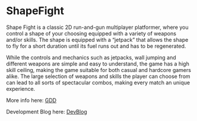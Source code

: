 # ShapeFight

Shape Fight is a classic 2D run-and-gun multiplayer platformer, where you control a shape of your choosing equipped with a variety of weapons and/or skills. The shape is equipped with a “jetpack” that allows the shape to fly for a short duration until its fuel runs out and has to be regenerated.

While the controls and mechanics such as jetpacks, wall jumping and different weapons are simple and easy to understand, the game has a high skill ceiling, making the game suitable for both casual and hardcore gamers alike. The large selection of weapons and skills the player can choose from can lead to all sorts of spectacular combos, making every match an unique experience.

More info here: [GDD](https://docs.google.com/document/d/1iLfhtKbkSflzQhMDzzcBwGJzZ4-E57U57U9dh4lnBnw/edit?usp=sharing)

Development Blog here: [DevBlog](https://courses.cs.ut.ee/2016/gamedev/fall/Main/ShapeFight)
